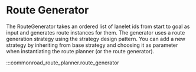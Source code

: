 # Route Generator
The RouteGenerator takes an ordered list of lanelet ids from start to goal as input and generates route instances for them.
The generator uses a route generation strategy using the strategy design pattern.
You can add a new strategy by inheriting from base strategy and choosing it as parameter when instantiating the route planner (or the route generator).

:::commonroad_route_planner.route_generator


